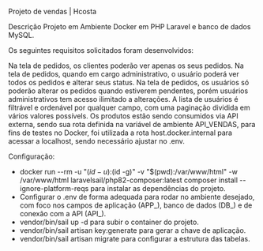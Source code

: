 Projeto de vendas | Hcosta

Descrição
Projeto em Ambiente Docker em PHP Laravel e banco de dados MySQL.

Os seguintes requisitos solicitados foram desenvolvidos:

Na tela de pedidos, os clientes poderão ver apenas os seus pedidos.
Na tela de pedidos, quando em cargo administrativo, o usuário poderá ver todos os pedidos e alterar seus status.
Na tela de pedidos, os usuários só poderão alterar os pedidos quando estiverem pendentes, porém usuários administrativos tem acesso ilimitado a alterações.
A lista de usuários é filtrável e ordenável por qualquer campo, com uma paginação dividida em vários valores possívels.
Os produtos estão sendo consumidos via API externa, sendo sua rota definida na variável de ambiente API_VENDAS, para fins de testes no Docker, foi utilizada a rota host.docker.internal para acessar a localhost, sendo necessário ajustar no .env.

Configuração:

- docker run --rm -u "$(id -u):$(id -g)" -v "$(pwd):/var/www/html" -w /var/www/html laravelsail/php82-composer:latest composer install --ignore-platform-reqs para instalar as dependências do projeto.
- Configurar o .env de forma adequada para rodar no ambiente desejado, com foco nos campos de aplicação (APP_), banco de dados (DB_) e de conexão com a API (API_).
- vendor/bin/sail up -d para subir o container do projeto.
- vendor/bin/sail artisan key:generate para gerar a chave de aplicação.
- vendor/bin/sail artisan migrate para configurar a estrutura das tabelas.
